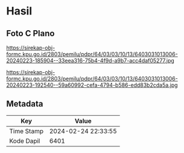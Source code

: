 # Hasil

## Foto C Plano

https://sirekap-obj-formc.kpu.go.id/2803/pemilu/pdpr/64/03/03/10/13/6403031013006-20240223-185904--33eea316-75b4-4f9d-a9b7-acc4daf05277.jpg

https://sirekap-obj-formc.kpu.go.id/2803/pemilu/pdpr/64/03/03/10/13/6403031013006-20240223-192540--59a60992-cefa-4794-b586-edd83b2cda5a.jpg


## Metadata

| Key        | Value               |
| ---------- | ------------------- |
| Time Stamp | 2024-02-24 22:33:55 |
| Kode Dapil | 6401                |



